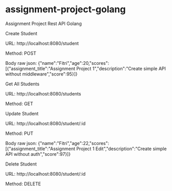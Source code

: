 # assignment-project-golang
Assignment Project Rest API Golang

Create Student

URL: http://localhost:8080/student

Method: POST

Body raw json: {"name":"Fitri","age":20,"scores":[{"assignment_title":"Assignment Project 1","description":"Create simple API without middleware","score":95}]}


Get All Students

URL: http://localhost:8080/students

Method: GET


Update Student

URL: http://localhost:8080/student/:id

Method: PUT

Body raw json: {"name":"Fitri","age":22,"scores":[{"assignment_title":"Assignment Project 1 Edit","description":"Create simple API without auth","score":97}]}


Delete Student

URL: http://localhost:8080/student/:id

Method: DELETE
